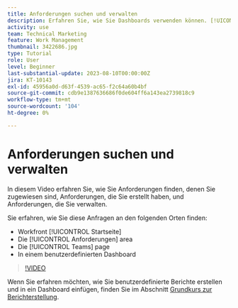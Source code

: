 ```yaml
---
title: Anforderungen suchen und verwalten
description: Erfahren Sie, wie Sie Dashboards verwenden können. [!UICONTROL Startseite], die [!UICONTROL Anforderungen] und der [!UICONTROL Teams] -Seite, um eingehende Anfragen zu finden, die über eine Anforderungswarteschlange gestellt wurden.
activity: use
team: Technical Marketing
feature: Work Management
thumbnail: 3422686.jpg
type: Tutorial
role: User
level: Beginner
last-substantial-update: 2023-08-10T00:00:00Z
jira: KT-10143
exl-id: 45956a0d-d63f-4539-ac65-f2c64a60b4bf
source-git-commit: cdb9e1387636686f0de604ff6a143ea2739818c9
workflow-type: tm+mt
source-wordcount: '104'
ht-degree: 0%

---
```


# Anforderungen suchen und verwalten

In diesem Video erfahren Sie, wie Sie Anforderungen finden, denen Sie zugewiesen sind, Anforderungen, die Sie erstellt haben, und Anforderungen, die Sie verwalten.

Sie erfahren, wie Sie diese Anfragen an den folgenden Orten finden:

* Workfront [!UICONTROL Startseite]
* Die [!UICONTROL Anforderungen] area
* Die [!UICONTROL Teams] page
* In einem benutzerdefinierten Dashboard


>[!VIDEO](https://video.tv.adobe.com/v/3422686/?quality=12&learn=on)

Wenn Sie erfahren möchten, wie Sie benutzerdefinierte Berichte erstellen und in ein Dashboard einfügen, finden Sie im Abschnitt [Grundkurs zur Berichterstellung](https://experienceleague.adobe.com/docs/workfront-course-map/using/learning-programs/basic-report-creation-program.html).

